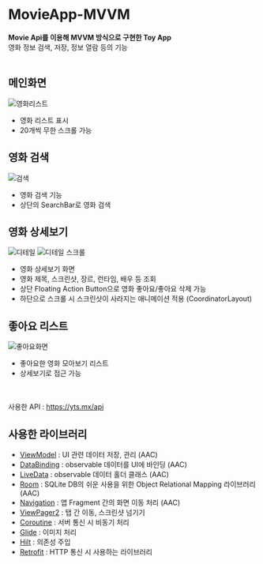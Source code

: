 # MovieApp-MVVM
**Movie Api를 이용해 MVVM 방식으로 구현한 Toy App**  
영화 정보 검색, 저장, 정보 열람 등의 기능  
<br>

## 메인화면

![영화리스트](https://user-images.githubusercontent.com/38305511/148065572-537c808f-72a5-4d12-8d01-191c43ee4643.JPG)
- 영화 리스트 표시
- 20개씩 무한 스크롤 가능  

## 영화 검색

![검색](https://user-images.githubusercontent.com/38305511/148066741-e2d5ef76-499b-4aa5-bb61-711b2694a866.JPG)
- 영화 검색 기능
- 상단의 SearchBar로 영화 검색 

## 영화 상세보기

![디테일](https://user-images.githubusercontent.com/38305511/148067820-75cd56df-145c-463d-b9f5-e8c526f01bbf.JPG)
![디테일 스크롤](https://user-images.githubusercontent.com/38305511/148067831-a915e652-8052-4052-9406-416f50e05b60.JPG)
- 영화 상세보기 화면
- 영화 제목, 스크린샷, 장르, 런타임, 배우 등 조회 
- 상단 Floating Action Button으로 영화 좋아요/좋아요 삭제 가능
- 하단으로 스크롤 시 스크린샷이 사라지는 애니메이션 적용 (CoordinatorLayout)

## 좋아요 리스트

![좋아요화면](https://user-images.githubusercontent.com/38305511/148070375-5a182626-20d1-4582-b6dd-4b02ffc3ae5b.JPG)
- 좋아요한 영화 모아보기 리스트
- 상세보기로 접근 가능

<br><br>사용한 API : https://yts.mx/api

## 사용한 라이브러리
- [ViewModel](https://developer.android.com/topic/libraries/architecture/viewmodel?gclid=Cj0KCQiAw9qOBhC-ARIsAG-rdn6Cn4XG5lKtvLB2rzzSUjVCzmyDjz2ns9r268NRdFWmtONqABIRDv4aAmo9EALw_wcB&gclsrc=aw.ds) : UI 관련 데이터 저장, 관리 (AAC)
- [DataBinding](https://developer.android.com/topic/libraries/data-binding?hl=ko) : observable 데이터를 UI에 바인딩 (AAC)
- [LiveData](https://developer.android.com/topic/libraries/architecture/livedata?hl=ko) : observable 데이터 홀더 클래스 (AAC)
- [Room](https://developer.android.com/jetpack/androidx/releases/room?gclid=Cj0KCQiAw9qOBhC-ARIsAG-rdn4_0bR_Z9VkKdS20RbYe4KRtoLby4PHF88aAVgvoutzPrKlpLnJNAIaAoTMEALw_wcB&gclsrc=aw.ds) : SQLite DB의 쉬운 사용을 위한 Object Relational Mapping 라이브러리 (AAC)
- [Navigation](https://developer.android.com/guide/navigation?gclid=Cj0KCQiAw9qOBhC-ARIsAG-rdn4nsI_gaV3fjtVk77NUv-R-zYFAS4vxa8wrIBdU8WmtrczAwihRZVcaAnmdEALw_wcB&gclsrc=aw.ds) : 앱 Fragment 간의 화면 이동 처리 (AAC)
- [ViewPager2](https://developer.android.com/jetpack/androidx/releases/viewpager2?hl=ko) : 탭 간 이동, 스크린샷 넘기기 
- [Coroutine](https://kotlinlang.org/docs/coroutines-overview.html) : 서버 통신 시 비동기 처리
- [Glide](https://github.com/bumptech/glide) : 이미지 처리
- [Hilt](https://developer.android.com/training/dependency-injection/hilt-android) : 의존성 주입
- [Retrofit](https://square.github.io/retrofit/) : HTTP 통신 시 사용하는 라이브러리
